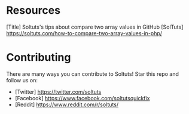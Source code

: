# Resources
[Title] Soltuts's tips about compare two array values in GitHub
[SolTuts] https://soltuts.com/how-to-compare-two-array-values-in-php/

# Contributing
There are many ways you can contribute to Soltuts! 
Star this repo and follow us on:
- [Twitter] https://twitter.com/soltuts
- [Facebook] https://www.facebook.com/soltutsquickfix
- [Reddit] https://www.reddit.com/r/soltuts/